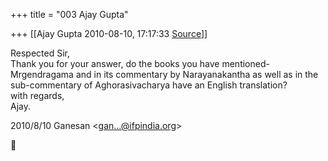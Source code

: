 +++
title = "003 Ajay Gupta"

+++
[[Ajay Gupta	2010-08-10, 17:17:33 [Source](https://groups.google.com/g/bvparishat/c/OSoRoGH83Lw)]]



Respected Sir,  
Thank you for your answer, do the books you have mentioned-
Mrgendragama and in its commentary by Narayanakantha as well as in the sub-commentary of Aghorasivacharya have an English translation?  
with regards,  
Ajay.  
  

2010/8/10 Ganesan \<[gan...@ifpindia.org]()\>




